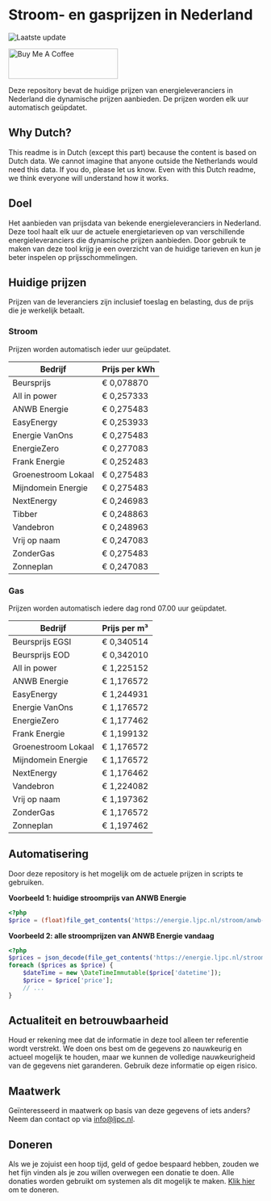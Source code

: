 # Stroom- en gasprijzen in Nederland

![Laatste update](https://img.shields.io/badge/laatste%20update-2024--09--19%2023%3A00%20CET-brightgreen)

<a href="https://www.buymeacoffee.com/Lars-" target="_blank"><img src="https://cdn.buymeacoffee.com/buttons/v2/default-orange.png" alt="Buy Me A Coffee" height="60" style="height: 60px !important;width: 217px !important;" ></a>

Deze repository bevat de huidige prijzen van energieleveranciers in Nederland die dynamische prijzen aanbieden. De prijzen worden elk uur automatisch geüpdatet.

## Why Dutch?

This readme is in Dutch (except this part) because the content is based on Dutch data. We cannot imagine that anyone outside the Netherlands would need this data. If you do, please let us know. Even with this Dutch readme, we think
everyone will understand how it works.

## Doel

Het aanbieden van prijsdata van bekende energieleveranciers in Nederland. Deze tool haalt elk uur de actuele energietarieven op van verschillende energieleveranciers die dynamische prijzen aanbieden. Door gebruik te maken van deze tool
krijg je een overzicht van de huidige tarieven en kun je beter inspelen op prijsschommelingen.

## Huidige prijzen

Prijzen van de leveranciers zijn inclusief toeslag en belasting, dus de prijs die je werkelijk betaalt.

### Stroom

Prijzen worden automatisch ieder uur geüpdatet.

 Bedrijf | Prijs per kWh 
---------|---------------
Beursprijs | € 0,078870
All in power | € 0,257333
ANWB Energie | € 0,275483
EasyEnergy | € 0,253933
Energie VanOns | € 0,275483
EnergieZero | € 0,277083
Frank Energie | € 0,252483
Groenestroom Lokaal | € 0,275483
Mijndomein Energie | € 0,275483
NextEnergy | € 0,246983
Tibber | € 0,248863
Vandebron | € 0,248963
Vrij op naam | € 0,247083
ZonderGas | € 0,275483
Zonneplan | € 0,247083


### Gas

Prijzen worden automatisch iedere dag rond 07.00 uur geüpdatet.

 Bedrijf | Prijs per m³ 
---------|--------------
Beursprijs EGSI | € 0,340514
Beursprijs EOD | € 0,342010
All in power | € 1,225152
ANWB Energie | € 1,176572
EasyEnergy | € 1,244931
Energie VanOns | € 1,176572
EnergieZero | € 1,177462
Frank Energie | € 1,199132
Groenestroom Lokaal | € 1,176572
Mijndomein Energie | € 1,176572
NextEnergy | € 1,176462
Vandebron | € 1,224082
Vrij op naam | € 1,197362
ZonderGas | € 1,176572
Zonneplan | € 1,197462


## Automatisering

Door deze repository is het mogelijk om de actuele prijzen in scripts te gebruiken.

**Voorbeeld 1: huidige stroomprijs van ANWB Energie**

```php
<?php
$price = (float)file_get_contents('https://energie.ljpc.nl/stroom/anwb-energie-nu.txt');

```

**Voorbeeld 2: alle stroomprijzen van ANWB Energie vandaag**

```php
<?php
$prices = json_decode(file_get_contents('https://energie.ljpc.nl/stroom/all-in-power-vandaag.json'),true);
foreach ($prices as $price) {
    $dateTime = new \DateTimeImmutable($price['datetime']);
    $price = $price['price'];
    // ...
}
```

## Actualiteit en betrouwbaarheid

Houd er rekening mee dat de informatie in deze tool alleen ter referentie wordt verstrekt. We doen ons best om de gegevens zo nauwkeurig en actueel mogelijk te houden, maar we kunnen de volledige nauwkeurigheid van de gegevens niet
garanderen. Gebruik deze informatie op eigen risico.

## Maatwerk

Geïnteresseerd in maatwerk op basis van deze gegevens of iets anders? Neem dan contact op
via [info@ljpc.nl](mailto:info@ljpc.nl?subject=Energie%20prijzen).

## Doneren

Als we je zojuist een hoop tijd, geld of gedoe bespaard hebben, zouden we het fijn vinden als je zou willen overwegen een
donatie te doen. Alle donaties worden gebruikt om systemen als dit mogelijk te
maken. [Klik hier](https://www.buymeacoffee.com/Lars-) om te doneren.
